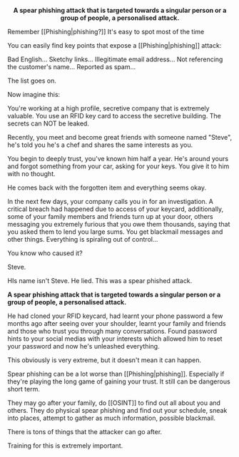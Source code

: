 <p style="text-align: center"><b>A spear phishing attack that is targeted towards a singular person or a group of people, a personalised attack.</b></p>

Remember [[Phishing|phishing?]] It's easy to spot most of the time

You can easily find key points that expose a [[Phishing|phishing]] attack:

Bad English...
Sketchy links...
Illegitimate email address...
Not referencing the customer's name...
Reported as spam...

The list goes on.


Now imagine this:

You're working at a high profile, secretive company that is extremely valuable. You use an RFID key card to access the secretive building. The secrets can NOT be leaked.

Recently, you meet and become great friends with someone named "Steve", he's told you he's a chef and shares the same interests as you.

You begin to deeply trust, you've known him half a year. He's around yours and forgot something from your car, asking for your keys. You give it to him with no thought.

He comes back with the forgotten item and everything seems okay.

In the next few days, your company calls you in for an investigation. A critical breach had happened due to access of your keycard, additionally, some of your family members and friends turn up at your door, others messaging you extremely furious that you owe them thousands, saying that you asked them to lend you large sums. You get blackmail messages and other things. Everything is spiraling out of control...

You know who caused it?

Steve.

HIs name isn't Steve. He lied. This was a spear phished attack.

**A spear phishing attack that is targeted towards a singular person or a group of people, a personalised attack.**

He had cloned your RFID keycard, had learnt your phone password a few months ago after seeing over your shoulder, learnt your family and friends and those who trust you through many conversations. Found password hints to your social medias with your interests which allowed him to reset your password and now he's unleashed everything.

This obviously is very extreme, but it doesn't mean it can happen.

Spear phishing can be a lot worse than [[Phishing|phishing]]. Especially if they're playing the long game of gaining your trust. It still can be dangerous short term.

They may go after your family, do [[OSINT]] to find out all about you and others. They do physical spear phishing and find out your schedule, sneak into places, attempt to gather as much information, possible blackmail.

There is tons of things that the attacker can go after.

Training for this is extremely important.
